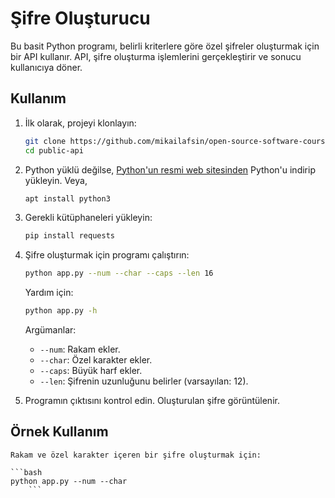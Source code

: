 # Şifre Oluşturucu

Bu basit Python programı, belirli kriterlere göre özel şifreler oluşturmak için bir API kullanır. API, şifre oluşturma işlemlerini gerçekleştirir ve sonucu kullanıcıya döner.

## Kullanım

1. İlk olarak, projeyi klonlayın:

    ```bash
    git clone https://github.com/mikailafsin/open-source-software-course.git
    cd public-api
    ```

2. Python yüklü değilse, [Python'un resmi web sitesinden](https://www.python.org/downloads/) Python'u indirip yükleyin. Veya,

	```bash
    apt install python3
    ```

3. Gerekli kütüphaneleri yükleyin:

    ```bash
    pip install requests
    ```

4. Şifre oluşturmak için programı çalıştırın:

    ```bash
    python app.py --num --char --caps --len 16
    ```

	Yardım için:

    ```bash
    python app.py -h
    ```

    Argümanlar:

    - `--num`: Rakam ekler.
    - `--char`: Özel karakter ekler.
    - `--caps`: Büyük harf ekler.
    - `--len`: Şifrenin uzunluğunu belirler (varsayılan: 12).

5. Programın çıktısını kontrol edin. Oluşturulan şifre görüntülenir.

## Örnek Kullanım

	Rakam ve özel karakter içeren bir şifre oluşturmak için:

	```bash
	python app.py --num --char
        ```
